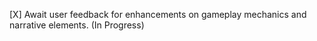 [X] Await user feedback for enhancements on gameplay mechanics and narrative elements. (In Progress)